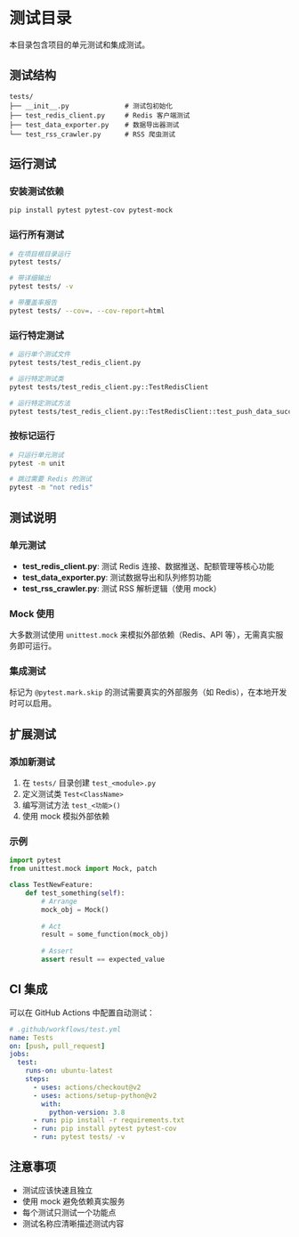 # 测试目录

本目录包含项目的单元测试和集成测试。

## 测试结构

```
tests/
├── __init__.py              # 测试包初始化
├── test_redis_client.py     # Redis 客户端测试
├── test_data_exporter.py    # 数据导出器测试
└── test_rss_crawler.py      # RSS 爬虫测试
```

## 运行测试

### 安装测试依赖

```bash
pip install pytest pytest-cov pytest-mock
```

### 运行所有测试

```bash
# 在项目根目录运行
pytest tests/

# 带详细输出
pytest tests/ -v

# 带覆盖率报告
pytest tests/ --cov=. --cov-report=html
```

### 运行特定测试

```bash
# 运行单个测试文件
pytest tests/test_redis_client.py

# 运行特定测试类
pytest tests/test_redis_client.py::TestRedisClient

# 运行特定测试方法
pytest tests/test_redis_client.py::TestRedisClient::test_push_data_success
```

### 按标记运行

```bash
# 只运行单元测试
pytest -m unit

# 跳过需要 Redis 的测试
pytest -m "not redis"
```

## 测试说明

### 单元测试

- **test_redis_client.py**: 测试 Redis 连接、数据推送、配额管理等核心功能
- **test_data_exporter.py**: 测试数据导出和队列修剪功能
- **test_rss_crawler.py**: 测试 RSS 解析逻辑（使用 mock）

### Mock 使用

大多数测试使用 `unittest.mock` 来模拟外部依赖（Redis、API 等），无需真实服务即可运行。

### 集成测试

标记为 `@pytest.mark.skip` 的测试需要真实的外部服务（如 Redis），在本地开发时可以启用。

## 扩展测试

### 添加新测试

1. 在 `tests/` 目录创建 `test_<module>.py`
2. 定义测试类 `Test<ClassName>`
3. 编写测试方法 `test_<功能>()`
4. 使用 mock 模拟外部依赖

### 示例

```python
import pytest
from unittest.mock import Mock, patch

class TestNewFeature:
    def test_something(self):
        # Arrange
        mock_obj = Mock()
        
        # Act
        result = some_function(mock_obj)
        
        # Assert
        assert result == expected_value
```

## CI 集成

可以在 GitHub Actions 中配置自动测试：

```yaml
# .github/workflows/test.yml
name: Tests
on: [push, pull_request]
jobs:
  test:
    runs-on: ubuntu-latest
    steps:
      - uses: actions/checkout@v2
      - uses: actions/setup-python@v2
        with:
          python-version: 3.8
      - run: pip install -r requirements.txt
      - run: pip install pytest pytest-cov
      - run: pytest tests/ -v
```

## 注意事项

- 测试应该快速且独立
- 使用 mock 避免依赖真实服务
- 每个测试只测试一个功能点
- 测试名称应清晰描述测试内容

